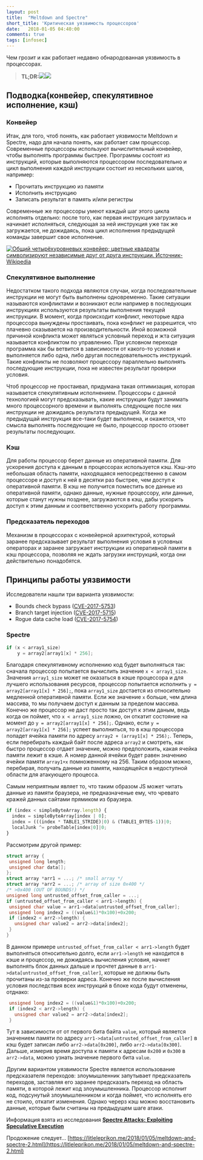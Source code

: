 ```yaml
---
layout: post
title:  "Meltdown and Spectre"
short_title: 'Критическая уязвимость процессоров'
date:   2018-01-05 04:40:00
comments: true
tags: [infosec]
---
```


Чем грозит и как работает недавно обнародованная уязвимость в процессорах.

> **TL;DR:**![](/images/2018/meltdown-spectre/duck.jpg)![](/images/2018/meltdown-spectre/gandalf.jpg)

## Подводка(конвейер, спекулятивное исполнение, кэш)

### Конвейер

Итак, для того, чтоб понять, как работает уязвимости Meltdown и Spectre, надо для начала понять, как работает сам процессор. Современные процессоры используют вычислительный конвейер, чтобы выполнять программы быстрее. Программы состоят из инструкций, которые выполняются процессором последовательно и цикл выполнения каждой инструкции состоит из нескольких шагов, например:

* Прочитать инструкцию из памяти
* Исполнить инструкцию
* Записать результат в память и/или регистры

Современные же процессоры умеют каждый шаг этого цикла исполнять отдельно: после того, как первая инструкция загрузилась и начинает исполняться, следующая за ней инструкция уже так же загружается, не дожидаясь, пока цикл исполнения предыдущей команды завершит свое исполнение.

[![Общий четырёхуровневых конвейер; цветные квадраты символизируют независимые друг от друга инструкции. Источник-Wikipedia](/images/2018/meltdown-spectre/pipeline.png)](https://ru.wikipedia.org/wiki/Вычислительный_конвейер#/media/File:Pipeline,_4_stage.svg)

### Спекулятивное выполнение

Недостатком такого подхода являются случаи, когда последовательные инструкции не могут быть выполнены одновременно. Такие ситуации называются конфликтами и возникают если например в последующих инструкциях используются результаты выполнения текущей инструкции. В момент, когда происходит конфликт, некоторые ядра процессора вынуждены простаивать, пока конфликт не разрешится, что плачевно сказывается на производительности. Иной возможной причиной конфликта может являться условный переход и жта ситуация называется конфликтом по управлению. При условном переходе программа как бы ветвится в зависимости от какого-то условия и выполняется либо одна, либо другая последовательность инструкций. Такие конфликты не позволяют процессору параллельно выполнять последующие инструкции, пока не известен результат проверки условия.

Чтоб процессор не простаивал, придумана такая оптимизация, которая называется спекулятивным исполнением. Процессоры с данной технологией могут предсказывать, какие инструкции будут занимать много процессорного времени и выполнять следующие после них инструкции не дожидаясь результата предыдущей. Когда же предыдущай инструкция все-таки будет выполнена, и окажется, что смысла выполнять последующие не было, процессор просто отзовет результаты последующих.


### Кэш

Для работы процессор берет данные из оперативной памяти. Для ускорения доступа к данным в процессорах используется кэш. Кэш-это небольшая область памяти, находящаяся непосредственно в самом процессоре и доступ к ней в десятки раз быстрее, чем доступ к оперативной памяти. В кэш не получится поместить все данные из оперативной памяти, однако данные, нужные процессору, или данные, которые станут нужны позднее, загружаются в кэш, дабы ускорить доступ к этим данным и соответственно ускорить работу программы.

### Предсказатель переходов

Механизм в процессорах с конвейерной архитектурой, который заранее предсказывает результат выполнения условия в условных операторах и заранее загружает инструкции из оперативной памяти в кэш процессора, позволяя не ждать загрузки инструкций, когда они действительно понадобятся.

## Принципы работы уязвимости

Исследователи нашли три варианта уязвимости:

* Bounds check bypass ([CVE-2017-5753](https://vulners.com/search?query=CVE-2017-5753))
* Branch target injection ([CVE-2017-5715](https://vulners.com/search?query=CVE-2017-5715))
* Rogue data cache load ([CVE-2017-5754](https://vulners.com/search?query=CVE-2017-5754))

### Spectre

```c
if (x < array1_size)
    y = array2[array1[x] * 256];
```

Благодаря спекулятивному исполнению код будет выполняться так: сначала процессор попытается вычислить значение `x < array1_size`. Значения `array1_size` может не оказаться в кэше процессора и для лучшего использования ресурсов, процессор попытается исполнить `y = array2[array1[x] * 256];`, пока `array1_size` достается из относительно медленной оперативной памяти. Если же значение `x` больше, чем длина массива, то мы получаем доступ к данным за пределом массива. Конечно же процессор не даст просто так доступ к этим даным, ведь когда он поймет, что `x < array1_size` ложно, он откатит состояние на момент до `y = array2[array1[x] * 256];`. Однако, если `y = array2[array1[x] * 256];` успеет выполниться, то в кэш процессора попадет ячейка памяти по адресу `array2 + (array1[x] * 256);`. Теперь, если перебирать каждый байт после адреса `array2` и смотреть, как быстро процессор отдает значение, можно предположить, какая ячейка памяти лежит в кэше. А номер данной ячейки будет равен значению ячейки памяти `array1+x` помноженному на 256. Таким образом можно, перебирая, получать данные из памяти, находящейся в недоступной области для атакующего процесса.

Самым неприятным являет то, что таким образом JS может читать данные из памяти браузера, не предназначеные ему, что чревато кражей данных сайтами прямиком из браузера.

```javascript
if (index < simpleByteArray.length) {
  index = simpleByteArray[index | 0];
  index = (((index * TABLE1_STRIDE)|0) & (TABLE1_BYTES-1))|0;
  localJunk ^= probeTable[index|0]|0;
}
```

Рассмотрим другой пример:

```c
struct array {
 unsigned long length;
 unsigned char data[];
};
struct array *arr1 = ...; /* small array */
struct array *arr2 = ...; /* array of size 0x400 */
/* >0x400 (OUT OF BOUNDS!) */
unsigned long untrusted_offset_from_caller = ...;
if (untrusted_offset_from_caller < arr1->length) {
 unsigned char value = arr1->data[untrusted_offset_from_caller];
 unsigned long index2 = ((value&1)*0x100)+0x200;
 if (index2 < arr2->length) {
   unsigned char value2 = arr2->data[index2];
 }
}
```

В данном примере `untrusted_offset_from_caller < arr1->length` будет выполняться относительно долго, если `arr1->length` не находится в кэше и процессор, не дожидаясь вычисления условия, начнет выполнять блок данных дальше и прочтет данные в `arr1->data[untrusted_offset_from_caller]`, которые не должны быть прочитаны из-за проверки адреса. Конечно же после вычисления условия последствия всех инструкций в блоке кода будут отменены, отднако:

```c
 unsigned long index2 = ((value&1)*0x100)+0x200;
 if (index2 < arr2->length) {
   unsigned char value2 = arr2->data[index2];
 }
 ```

 Тут в зависимости от от первого бита байта `value`, который является значением памяти по адресу `arr1->data[untrusted_offset_from_caller]` в кэш будет записан либо `arr2->data[0x200]`, либо `arr2->data[0x300]`. Дальше, измерив время доступа к памяти к адресам `0x200` и `0x300` в `arr2->data`, можно узнать значение первого бита `value`.

Другим вариантом уязвимости Spectre является использование предсказателя переходов: злоумышленник запутывает предсказатель переходов, заставляя его заранее предсказать переход на область памяти, в которой лежит код злоумышленника. Процессор исполнит код, подсунутый злоумышленником и когда поймет, что исполнять его не стоило, откатит изменения. Однако черерз кэш можно восстановить данные, которые были считаны на предыдущем шаге атаки.

Информация взята из исследования [**Spectre Attacks: Exploiting Speculative Execution**](https://spectreattack.com/spectre.pdf)

Продожение следует... [https://litleleprikon.me/2018/01/05/meltdown-and-spectre-2.html](https://litleleprikon.me/2018/01/05/meltdown-and-spectre-2.html)
